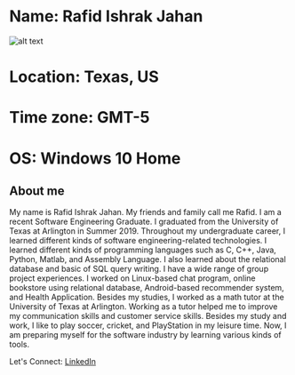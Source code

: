 
# Name: Rafid Ishrak Jahan

![alt text](https://drive.google.com/open?id=1WUMhrXYTmCR69Y-PpccKhH-37FIhmNPp)

# Location: Texas, US
# Time zone: GMT-5
# OS: Windows 10 Home    

## About me
My name is Rafid Ishrak Jahan. My friends and family call me Rafid. I am a recent Software Engineering Graduate. I graduated from the
University of Texas at Arlington in Summer 2019. Throughout my undergraduate career, I learned different kinds of software
engineering-related technologies. I learned different kinds of programming languages such as C, C++, Java, Python, Matlab, and Assembly 
Language. I also learned about the relational database and basic of SQL query writing. I have a wide range of group project experiences. 
I worked on Linux-based chat program, online bookstore using relational database, Android-based recommender system, and Health Application.
Besides my studies, I worked as a math tutor at the University of Texas at Arlington. Working as a tutor helped me to improve my 
communication skills and customer service skills. Besides my study and work, I like to play soccer, cricket, and PlayStation in my 
leisure time. Now, I am preparing myself for the software industry by learning various kinds of tools.

Let's Connect: [LinkedIn](https://www.linkedin.com/in/rafidjahan/)
